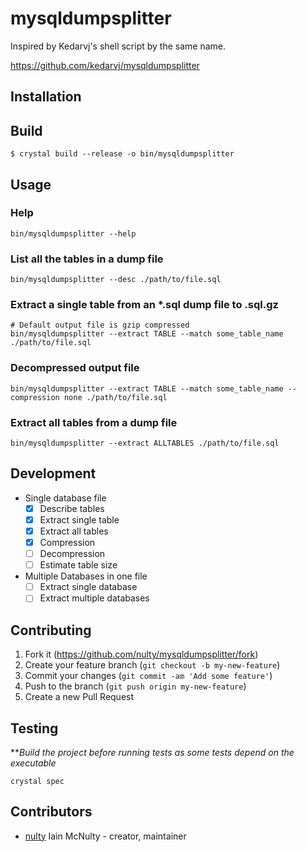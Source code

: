 # mysqldumpsplitter

Inspired by Kedarvj's shell script by the same name.

https://github.com/kedarvj/mysqldumpsplitter

## Installation


## Build

```crystal
$ crystal build --release -o bin/mysqldumpsplitter
```


## Usage

### Help
```shell
bin/mysqldumpsplitter --help
```

### List all the tables in a dump file
```shell
bin/mysqldumpsplitter --desc ./path/to/file.sql
```

### Extract a single table from an *.sql dump file to .sql.gz
```shell
# Default output file is gzip compressed
bin/mysqldumpsplitter --extract TABLE --match some_table_name ./path/to/file.sql
```

### Decompressed output file
```shell
bin/mysqldumpsplitter --extract TABLE --match some_table_name --compression none ./path/to/file.sql
```

### Extract all tables from a dump file
```shell
bin/mysqldumpsplitter --extract ALLTABLES ./path/to/file.sql
```


## Development


 - Single database file
   - [x] Describe tables
   - [x] Extract single table
   - [x] Extract all tables
   - [x] Compression
   - [ ] Decompression
   - [ ] Estimate table size 
 - Multiple Databases in one file
   - [ ] Extract single database
   - [ ] Extract multiple databases

## Contributing

1. Fork it (<https://github.com/nulty/mysqldumpsplitter/fork>)
2. Create your feature branch (`git checkout -b my-new-feature`)
3. Commit your changes (`git commit -am 'Add some feature'`)
4. Push to the branch (`git push origin my-new-feature`)
5. Create a new Pull Request

## Testing
 **_Build the project before running tests as some tests depend on the executable_

```shell
crystal spec
```

## Contributors

- [nulty](https://github.com/nulty) Iain McNulty - creator, maintainer
